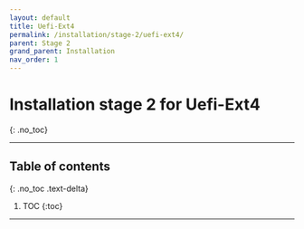 ```yaml
---
layout: default
title: Uefi-Ext4
permalink: /installation/stage-2/uefi-ext4/
parent: Stage 2
grand_parent: Installation
nav_order: 1
---
```


# Installation stage 2 for Uefi-Ext4
{: .no_toc}

---

## Table of contents
{: .no_toc .text-delta}

1. TOC
{:toc}

---

